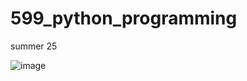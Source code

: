 # 599_python_programming
summer 25

![image](https://i.pinimg.com/originals/a2/5c/19/a25c198273a072fc9a608ee01a3bff80.png)